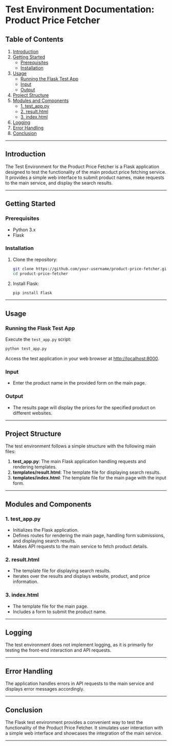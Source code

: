 # Test Environment Documentation: Product Price Fetcher

## Table of Contents

1. [Introduction](#introduction)
2. [Getting Started](#getting-started)
    - [Prerequisites](#prerequisites)
    - [Installation](#installation)
3. [Usage](#usage)
    - [Running the Flask Test App](#running-the-flask-test-app)
    - [Input](#input)
    - [Output](#output)
4. [Project Structure](#project-structure)
5. [Modules and Components](#modules-and-components)
    - [1. test_app.py](#1-test_apppy)
    - [2. result.html](#2-resulthtml)
    - [3. index.html](#3-indexhtml)
6. [Logging](#logging)
7. [Error Handling](#error-handling)
8. [Conclusion](#conclusion)

---

## Introduction

The Test Environment for the Product Price Fetcher is a Flask application designed to test the functionality of the main product price fetching service. It provides a simple web interface to submit product names, make requests to the main service, and display the search results.

---

## Getting Started

### Prerequisites

- Python 3.x
- Flask

### Installation

1. Clone the repository:

    ```bash
    git clone https://github.com/your-username/product-price-fetcher.git
    cd product-price-fetcher
    ```

2. Install Flask:

    ```bash
    pip install Flask
    ```

---

## Usage

### Running the Flask Test App

Execute the `test_app.py` script:

```bash
python test_app.py
```

Access the test application in your web browser at [http://localhost:8000](http://localhost:8000).

### Input

- Enter the product name in the provided form on the main page.

### Output

- The results page will display the prices for the specified product on different websites.

---

## Project Structure

The test environment follows a simple structure with the following main files:

1. **test_app.py**: The main Flask application handling requests and rendering templates.
2. **templates/result.html**: The template file for displaying search results.
3. **templates/index.html**: The template file for the main page with the input form.

---

## Modules and Components

### 1. test_app.py

- Initializes the Flask application.
- Defines routes for rendering the main page, handling form submissions, and displaying search results.
- Makes API requests to the main service to fetch product details.

### 2. result.html

- The template file for displaying search results.
- Iterates over the results and displays website, product, and price information.

### 3. index.html

- The template file for the main page.
- Includes a form to submit the product name.

---

## Logging

The test environment does not implement logging, as it is primarily for testing the front-end interaction and API requests.

---

## Error Handling

The application handles errors in API requests to the main service and displays error messages accordingly.

---

## Conclusion

The Flask test environment provides a convenient way to test the functionality of the Product Price Fetcher. It simulates user interaction with a simple web interface and showcases the integration of the main service.

---